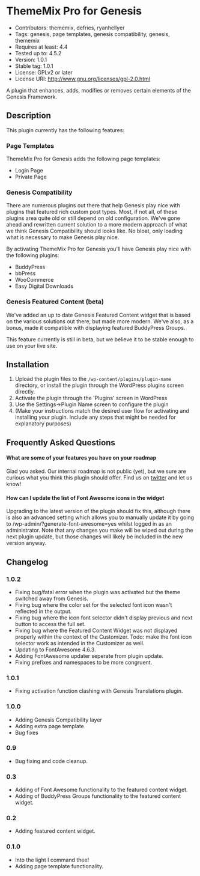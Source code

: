 # ThemeMix Pro for Genesis

* Contributors: thememix, defries, ryanhellyer
* Tags: genesis, page templates, genesis compatibility, genesis, thememix
* Requires at least: 4.4
* Tested up to: 4.5.2
* Version: 1.0.1
* Stable tag: 1.0.1
* License: GPLv2 or later
* License URI: http://www.gnu.org/licenses/gpl-2.0.html

A plugin that enhances, adds, modifies or removes certain elements of the Genesis Framework.

## Description

This plugin currently has the following features:

### Page Templates

ThemeMix Pro for Genesis adds the following page templates:

* Login Page
* Private Page

### Genesis Compatibility

There are numerous plugins out there that help Genesis play nice with plugins that featured rich custom post types. Most, if not all, of these plugins area quite old or still depend on old configuration. We've gone ahead and rewritten current solution to a more modern approach of what we think Genesis Compatibility should looks like. No bloat, only loading what is necessary to make Genesis play nice.

By activating ThemeMix Pro for Genesis you'll have Genesis play nice with the following plugins:

* BuddyPress
* bbPress
* WooCommerce
* Easy Digital Downloads

### Genesis Featured Content (beta)

We've added an up to date Genesis Featured Content widget that is based on the various solutions out there, but made more modern. We've also, as a bonus, made it compatible with displaying featured BuddyPress Groups.

This feature currently is still in beta, but we believe it to be stable enough to use on your live site.

## Installation

1. Upload the plugin files to the `/wp-content/plugins/plugin-name` directory, or install the plugin through the WordPress plugins screen directly.
2. Activate the plugin through the 'Plugins' screen in WordPress
3. Use the Settings->Plugin Name screen to configure the plugin
4. (Make your instructions match the desired user flow for activating and installing your plugin. Include any steps that might be needed for explanatory purposes)

## Frequently Asked Questions

#### What are some of your features you have on your roadmap

Glad you asked. Our internal roadmap is not public (yet), but we sure are curious what you think this plugin should offer. Find us on [twitter](https://twitter.com/thememix/) and let us know!

#### How can I update the list of Font Awesome icons in the widget

Upgrading to the latest version of the plugin should fix this, although there is also an advanced setting which allows you to manually update it by going to /wp-admin/?generate-font-awesome=yes whilst logged in as an administrator. Note that any changes you make will be wiped out during the next plugin update, but those changes will likely be included in the new version anyway.

## Changelog

### 1.0.2

* Fixing bug/fatal error when the plugin was activated but the theme switched away from Genesis.
* Fixing bug where the color set for the selected font icon wasn't reflected in the output.
* Fixing bug where the icon font selector didn't display previous and next button to access the full set.
* Fixing bug where the Featured Content Widget was not displayed properly within the context of the Customizer. Todo: make the font icon selector work as intended in the Customizer as well.
* Updating to FontAwesome  4.6.3.
* Adding FontAwesome updater seperate from plugin update.
* Fixing prefixes and namespaces to be more congruent.

### 1.0.1

* Fixing activation function clashing with Genesis Translations plugin.

### 1.0.0

* Adding Genesis Compatibility layer
* Adding extra page template
* Bug fixes


### 0.9

* Bug fixing and code cleanup.

### 0.3

* Adding of Font Awesome functionality to the featured content widget.
* Adding of BuddyPress Groups functionality to the featured content widget.

### 0.2

* Adding featured content widget.

### 0.1.0

* Into the light I command thee!
* Adding page template functionality.